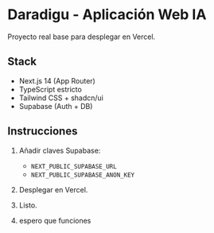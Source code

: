 # Daradigu - Aplicación Web IA

Proyecto real base para desplegar en Vercel.

## Stack
- Next.js 14 (App Router)
- TypeScript estricto
- Tailwind CSS + shadcn/ui
- Supabase (Auth + DB)

## Instrucciones
1. Añadir claves Supabase:
   - `NEXT_PUBLIC_SUPABASE_URL`
   - `NEXT_PUBLIC_SUPABASE_ANON_KEY`

2. Desplegar en Vercel.

3. Listo.
4. espero que funciones
